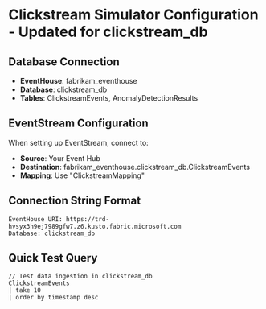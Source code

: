 # Clickstream Simulator Configuration - Updated for clickstream_db

## Database Connection
- **EventHouse**: fabrikam_eventhouse  
- **Database**: clickstream_db
- **Tables**: ClickstreamEvents, AnomalyDetectionResults

## EventStream Configuration
When setting up EventStream, connect to:
- **Source**: Your Event Hub
- **Destination**: fabrikam_eventhouse.clickstream_db.ClickstreamEvents
- **Mapping**: Use "ClickstreamMapping"

## Connection String Format
```
EventHouse URI: https://trd-hvsyx3h9ej7989gfw7.z6.kusto.fabric.microsoft.com
Database: clickstream_db
```

## Quick Test Query
```kql
// Test data ingestion in clickstream_db
ClickstreamEvents 
| take 10
| order by timestamp desc
```